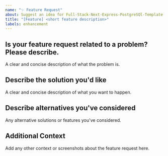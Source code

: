 ```yaml
---
name: "✨ Feature Request"
about: Suggest an idea for Full-Stack-Next-Express-PostgreSQl-Template
title: "[Feature] <short feature description>"
labels: enhancement
---
```


## Is your feature request related to a problem? Please describe.

A clear and concise description of what the problem is.

## Describe the solution you'd like

A clear and concise description of what you want to happen.

## Describe alternatives you've considered

Any alternative solutions or features you've considered.

## Additional Context

Add any other context or screenshots about the feature request here.
